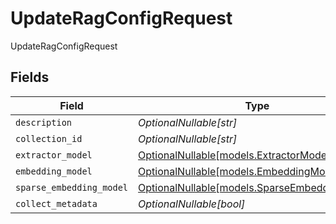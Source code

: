 # UpdateRagConfigRequest

UpdateRagConfigRequest


## Fields

| Field                                                                              | Type                                                                               | Required                                                                           | Description                                                                        |
| ---------------------------------------------------------------------------------- | ---------------------------------------------------------------------------------- | ---------------------------------------------------------------------------------- | ---------------------------------------------------------------------------------- |
| `description`                                                                      | *OptionalNullable[str]*                                                            | :heavy_minus_sign:                                                                 | N/A                                                                                |
| `collection_id`                                                                    | *OptionalNullable[str]*                                                            | :heavy_minus_sign:                                                                 | N/A                                                                                |
| `extractor_model`                                                                  | [OptionalNullable[models.ExtractorModel]](../models/extractormodel.md)             | :heavy_minus_sign:                                                                 | N/A                                                                                |
| `embedding_model`                                                                  | [OptionalNullable[models.EmbeddingModel]](../models/embeddingmodel.md)             | :heavy_minus_sign:                                                                 | N/A                                                                                |
| `sparse_embedding_model`                                                           | [OptionalNullable[models.SparseEmbeddingModel]](../models/sparseembeddingmodel.md) | :heavy_minus_sign:                                                                 | N/A                                                                                |
| `collect_metadata`                                                                 | *OptionalNullable[bool]*                                                           | :heavy_minus_sign:                                                                 | N/A                                                                                |